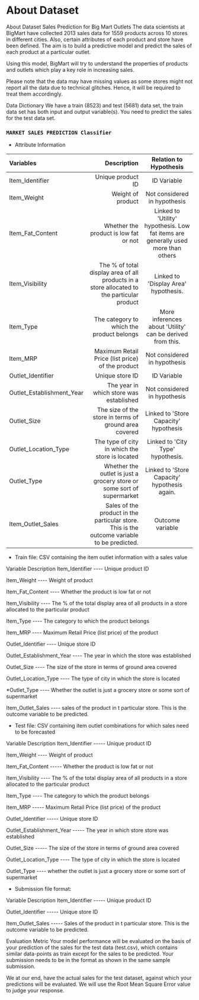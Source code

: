 # About Dataset
About Dataset
Sales Prediction for Big Mart Outlets
The data scientists at BigMart have collected 2013 sales data for 1559 products across 10 stores in different cities. Also, certain attributes of each product and store have been defined. The aim is to build a predictive model and predict the sales of each product at a particular outlet.

Using this model, BigMart will try to understand the properties of products and outlets which play a key role in increasing sales.

Please note that the data may have missing values as some stores might not report all the data due to technical glitches. Hence, it will be required to treat them accordingly.

Data Dictionary
We have a train (8523) and test (5681) data set, the train data set has both input and output variable(s). You need to predict the sales for the test data set.

### `MARKET SALES PREDICTION Classifier`

* Attribute Information

| Variables | Description | Relation to Hypothesis |
| :- | -: | :-: |
| Item_Identifier  | Unique product ID | ID Variable |
| Item_Weight  | Weight of product | Not considered in hypothesis |
| Item_Fat_Content  | Whether the product is low fat or not | Linked to 'Utility' hypothesis. Low fat items are generally used more than others |
| Item_Visibility  | The % of total display area of all products in a store allocated to the particular product | Linked to 'Display Area' hypothesis. |
| Item_Type  | The category to which the product belongs | More inferences about 'Utility' can be derived from this. |
| Item_MRP  | Maximum Retail Price (list price) of the product | Not considered in hypothesis |
| Outlet_Identifier  | Unique store ID | ID Variable |
| Outlet_Establishment_Year  | The year in which store was established | Not considered in hypothesis |
| Outlet_Size  | The size of the store in terms of ground area covered | Linked to 'Store Capacity' hypothesis |
| Outlet_Location_Type  | The type of city in which the store is located | Linked to 'City Type' hypothesis. |
| Outlet_Type  | Whether the outlet is just a grocery store or some sort of supermarket | Linked to 'Store Capacity' hypothesis again.|
| Item_Outlet_Sales  | Sales of the product in the particular store. This is the outcome variable to be predicted. | Outcome variable |

* Train file:
CSV containing the item outlet information with a sales value

Variable Description
Item_Identifier ---- Unique product ID

Item_Weight ---- Weight of product

Item_Fat_Content ---- Whether the product is low fat or not

Item_Visibility ---- The % of the total display area of all products in a store allocated to the particular product

Item_Type ---- The category to which the product belongs

Item_MRP ---- Maximum Retail Price (list price) of the product

Outlet_Identifier ---- Unique store ID

Outlet_Establishment_Year ---- The year in which the store was established

Outlet_Size ---- The size of the store in terms of ground area covered

Outlet_Location_Type ---- The type of city in which the store is located

*Outlet_Type ---- Whether the outlet is just a grocery store or some sort of supermarket

Item_Outlet_Sales ---- sales of the product in t particular store. This is the outcome variable to be predicted.


* Test file:
CSV containing item outlet combinations for which sales need to be forecasted

Variable Description
Item_Identifier ----- Unique product ID

Item_Weight ---- Weight of product

Item_Fat_Content ----- Whether the product is low fat or not

Item_Visibility ---- The % of the total display area of all products in a store allocated to the particular product

Item_Type ---- The category to which the product belongs

Item_MRP ----- Maximum Retail Price (list price) of the product

Outlet_Identifier ----- Unique store ID

Outlet_Establishment_Year ----- The year in which store store was established

Outlet_Size ----- The size of the store in terms of ground area covered

Outlet_Location_Type ---- The type of city in which the store is located

Outlet_Type ---- whether the outlet is just a grocery store or some sort of supermarket


* Submission file format:

Variable Description
Item_Identifier ----- Unique product ID

Outlet_Identifier ----- Unique store ID

Item_Outlet_Sales ----- Sales of the product in t particular store. This is the outcome variable to be predicted.


Evaluation Metric
Your model performance will be evaluated on the basis of your prediction of the sales for the test data (test.csv), which contains similar data-points as train except for the sales to be predicted. Your submission needs to be in the format as shown in the same sample submission.

We at our end, have the actual sales for the test dataset, against which your predictions will be evaluated. We will use the Root Mean Square Error value to judge your response.

